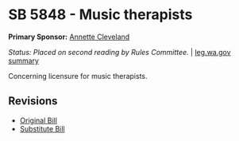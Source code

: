 # SB 5848 - Music therapists
**Primary Sponsor:** [Annette Cleveland](/person/leg/annette.cleveland.md)

*Status: Placed on second reading by Rules Committee.* | [leg.wa.gov summary](https://app.leg.wa.gov/billsummary?BillNumber=5848&Year=2021)

Concerning licensure for music therapists.

## Revisions
* [Original Bill](1/)
* [Substitute Bill](S/)